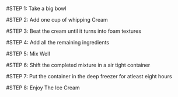 #STEP 1:
Take a big bowl

#STEP 2:
Add one cup of whipping Cream

#STEP 3:
Beat the cream until it turns into foam textures

#STEP 4:
Add all the remaining ingredients

#STEP 5:
Mix Well

#STEP 6:
Shift the completed mixture in a air tight container

#STEP 7:
Put the container in the deep freezer for atleast eight hours

#STEP 8:
Enjoy The Ice Cream